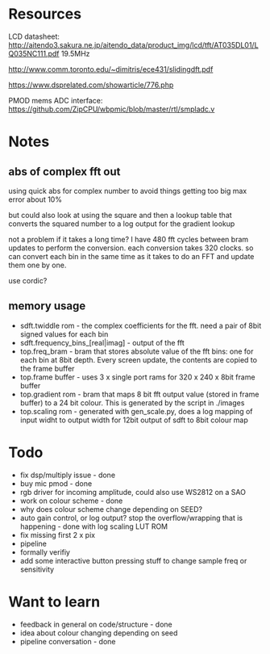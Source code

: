 # Resources

LCD datasheet: http://aitendo3.sakura.ne.jp/aitendo_data/product_img/lcd/tft/AT035DL01/LQ035NC111.pdf
19.5MHz

http://www.comm.toronto.edu/~dimitris/ece431/slidingdft.pdf

https://www.dsprelated.com/showarticle/776.php

PMOD mems ADC interface: https://github.com/ZipCPU/wbpmic/blob/master/rtl/smpladc.v

# Notes

## abs of complex fft out

using quick abs for complex number to avoid things getting too big
max error about 10%

but could also look at using the square and then a lookup table that converts the squared number to a log output for the gradient lookup

not a problem if it takes a long time? I have 480 fft cycles between bram updates to perform the conversion. each conversion takes 320 clocks. so can convert each bin in the same time as it takes to do an FFT and update them one by one.

use cordic?

## memory usage

* sdft.twiddle rom - the complex coefficients for the fft. need a pair of 8bit signed values for each bin
* sdft.frequency_bins_[real|imag] - output of the fft
* top.freq_bram - bram that stores absolute value of the fft bins: one for each bin at 8bit depth. Every screen update, the contents are copied to the frame buffer
* top.frame buffer - uses 3 x single port rams for 320 x 240 x 8bit frame buffer
* top.gradient rom - bram that maps 8 bit fft output value (stored in frame buffer) to a 24 bit colour. This is generated by the script in ./images
* top.scaling rom - generated with gen_scale.py, does a log mapping of input widht to output width for 12bit output of sdft to 8bit colour map

# Todo

* fix dsp/multiply issue - done
* buy mic pmod - done
* rgb driver for incoming amplitude, could also use WS2812 on a SAO
* work on colour scheme - done
* why does colour scheme change depending on SEED?
* auto gain control, or log output? stop the overflow/wrapping that is happening - done with log scaling LUT ROM
* fix missing first 2 x pix
* pipeline
* formally verifiy
* add some interactive button pressing stuff to change sample freq or sensitivity

# Want to learn

* feedback in general on code/structure - done
* idea about colour changing depending on seed
* pipeline conversation - done
